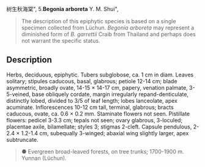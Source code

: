 树生秋海棠",
5.**Begonia arboreta** Y. M. Shui",

> The description of this epiphytic species is based on a single specimen collected from Lüchun. *Begonia arboreta* may represent a diminished form of *B. garrettii* Craib from Thailand and perhaps does not warrant the specific status.

## Description
Herbs, deciduous, epiphytic. Tubers subglobose, ca. 1 cm in diam. Leaves solitary; stipules caducous, basal, glabrous; petiole 12-14 cm; blade asymmetric, broadly ovate, 14-15 × 14-17 cm, papery, venation palmate, 3-5-veined, base obliquely cordate, margin irregularly repand-denticulate, distinctly lobed, divided to 3/5 of leaf length; lobes lanceolate, apex acuminate. Inflorescences 10-12 cm tall, terminal, glabrous; bracts caducous, ovate, ca. 0.6 × 0.2 mm. Staminate flowers not seen. Pistillate flowers: pedicel 3-3.3 cm; tepals not seen; ovary glabrous, 3-loculed; placentae axile, bilamellate; styles 3; stigmas 2-cleft. Capsule pendulous, 2-2.4 × 1.2-1.4 cm, subequally 3-winged; abaxial wing slightly larger, apex subtruncate.

> ● Evergreen broad-leaved forests, on tree trunks; 1700-1900 m. Yunnan (Lüchun).
